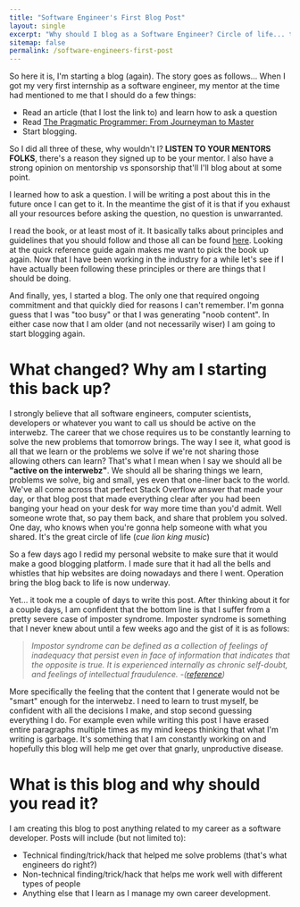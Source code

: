 ```yaml
---
title: "Software Engineer's First Blog Post"
layout: single
excerpt: "Why should I blog as a Software Engineer? Circle of life... that's why"
sitemap: false
permalink: /software-engineers-first-post
---
```


So here it is, I'm starting a blog (again). The story goes as follows... When I got my very first internship as a software engineer, my mentor at the time had mentioned to me that I should do a few things:

* Read an article (that I lost the link to) and learn how to ask a question
* Read <a  href="https://www.amazon.com/gp/product/020161622X/ref=as_li_tl?ie=UTF8&camp=1789&creative=9325&creativeASIN=020161622X&linkCode=as2&tag=onespeed01-20&linkId=baa7e6649a358b8d01c1029c539fadd6">The Pragmatic Programmer: From Journeyman to Master</a><img src="//ir-na.amazon-adsystem.com/e/ir?t=onespeed01-20&l=am2&o=1&a=020161622X" width="1" height="1" border="0" alt="" style="border:none !important; margin:0px !important;" />
* Start blogging.

So I did all three of these, why wouldn't I? **LISTEN TO YOUR MENTORS FOLKS**, there's a reason they signed up to be your mentor. I also have a strong opinion on mentorship vs sponsorship that'll I'll blog about at some point.

I learned how to ask a question. I will be writing a post about this in the future once I can get to it. In the meantime the gist of it is that if you exhaust all your resources before asking the question, no question is unwarranted.

I read the book, or at least most of it. It basically talks about principles and guidelines that you should follow and those all can be found <a href="https://blog.codinghorror.com/a-pragmatic-quick-reference/" target="_blank">here</a>. Looking at the quick reference guide again makes me want to pick the book up again. Now that I have been working in the industry for a while let's see if I have actually been following these principles or there are things that I should be doing.

And finally, yes, I started a blog. The only one that required ongoing commitment and that quickly died for reasons I can't remember. I'm gonna guess that I was "too busy" or that I was generating "noob content". In either case now that I am older (and not necessarily wiser) I am going to start blogging again.

# What changed? Why am I starting this back up?

I strongly believe that all software engineers, computer scientists, developers or whatever you want to call us should be active on the interwebz. The career that we chose requires us to be constantly learning to solve the new problems that tomorrow brings. The way I see it, what good is all that we learn or the problems we solve if we're not sharing those allowing others can learn? That's what I mean when I say we should all be **"active on the interwebz"**. We should all be sharing things we learn, problems we solve, big and small, yes even that one-liner back to the world. We've all come across that perfect Stack Overflow answer that made your day, or that blog post that made everything clear after you had been banging your head on your desk for way more time than you'd admit. Well someone wrote that, so pay them back, and share that problem you solved. One day, who knows when you're gonna help someone with what you shared. It's the great circle of life (*cue lion king music*)

So a few days ago I redid my personal website to make sure that it would make a good blogging platform. I made sure that it had all the bells and whistles that hip websites are doing nowadays and there I went. Operation bring the blog back to life is now underway.

Yet... it took me a couple of days to write this post. After thinking about it for a couple days, I am confident that the bottom line is that I suffer from a pretty severe case of imposter syndrome. Imposter syndrome is something that I never knew about until a few weeks ago and the gist of it is as follows:

> *Impostor syndrome can be defined as a collection of feelings of inadequacy that persist even in face of information that indicates that the opposite is true. It is experienced internally as chronic self-doubt, and feelings of intellectual fraudulence. -([reference](https://counseling.caltech.edu/general/InfoandResources/Impostor))*

More specifically the feeling that the content that I generate would not be "smart" enough for the interwebz. I need to learn to trust myself, be confident with all the decisions I make, and stop second guessing everything I do. For example even while writing this post I have erased entire paragraphs multiple times as my mind keeps thinking that what I'm writing is garbage. It's something that I am constantly working on and hopefully this blog will help me get over that gnarly, unproductive disease.

# What is this blog and why should you read it?

I am creating this blog to post anything related to my career as a software developer. Posts will include (but not limited to):

* Technical finding/trick/hack that helped me solve problems (that's what engineers do right?)
* Non-technical finding/trick/hack that helps me work well with different types of people
* Anything else that I learn as I manage my own career development.
